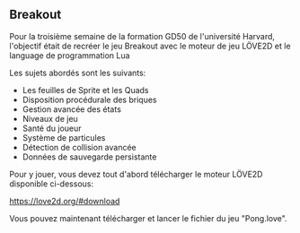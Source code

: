 ## Breakout

Pour la troisième semaine de la formation GD50 de l'université Harvard, l'objectif était de recréer le jeu Breakout avec le moteur de jeu LÖVE2D et le language de programmation Lua

Les sujets abordés sont les suivants:

- Les feuilles de Sprite et les Quads
- Disposition procédurale des briques
- Gestion avancée des états
- Niveaux de jeu
- Santé du joueur
- Système de particules
- Détection de collision avancée
- Données de sauvegarde persistante

Pour y jouer, vous devez tout d'abord télécharger le moteur LÖVE2D disponible ci-dessous:

https://love2d.org/#download

Vous pouvez maintenant télécharger et lancer le fichier du jeu "Pong.love".
